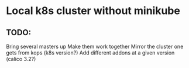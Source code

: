 # Local k8s cluster without minikube
## TODO:
Bring several masters up
Make them work together
Mirror the cluster one gets from kops (k8s version?)
Add different addons at a given version (calico 3.2?)

